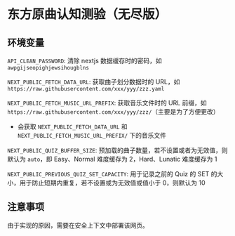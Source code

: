 # 东方原曲认知测验（无尽版）

## 环境变量
`API_CLEAN_PASSWORD`: 清除 nextjs 数据缓存时的密码，如 `awpgijseopighjewsihougblns`

`NEXT_PUBLIC_FETCH_DATA_URL`: 获取曲子划分数据时的 URL，如 `https://raw.githubusercontent.com/xxx/yyy/zzz.yaml`

`NEXT_PUBLIC_FETCH_MUSIC_URL_PREFIX`: 获取音乐文件时的 URL 前缀，如 `https://raw.githubusercontent.com/xxx/yyy/zzz/`（主要是为了方便更改）

+ 会获取 `NEXT_PUBLIC_FETCH_DATA_URL` 和 `NEXT_PUBLIC_FETCH_MUSIC_URL_PREFIX/` 下的音乐文件

`NEXT_PUBLIC_QUIZ_BUFFER_SIZE`: 预加载的曲子数量，若不设置或者为无效值，则默认为 `auto`，即 Easy、Normal 难度缓存为 2，Hard、Lunatic 难度缓存为 1

`NEXT_PUBLIC_PREVIOUS_QUIZ_SET_CAPACITY`: 用于记录之前的 Quiz 的 SET 的大小，用于防止短期内重复，若不设置或为无效值或值小于 0，则默认为 10


## 注意事项

由于实现的原因，需要在安全上下文中部署该网页。